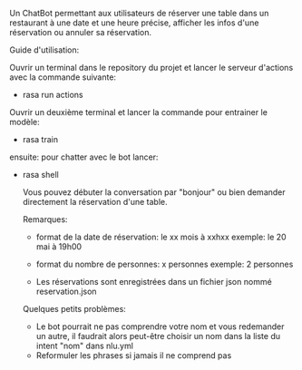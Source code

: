 Un ChatBot permettant aux utilisateurs de réserver une table dans un restaurant à une date et une heure précise, afficher les infos d'une réservation ou annuler sa réservation.

Guide d'utilisation:

Ouvrir un terminal dans le repository du projet et lancer le serveur d'actions avec la commande suivante:
- rasa run actions 

Ouvrir un deuxième terminal et lancer la commande pour entrainer le modèle:
- rasa train

ensuite:
  pour chatter avec le bot lancer:
- rasa shell

  Vous pouvez débuter la conversation par "bonjour" ou bien demander directement la réservation d'une table.

  Remarques:

  - format de la date de réservation: le xx mois à xxhxx
    exemple: le 20 mai à 19h00

  - format du nombre de personnes: x personnes
    exemple: 2 personnes

  - Les réservations sont enregistrées dans un fichier json nommé reservation.json

  Quelques petits problèmes:
  
  - Le bot pourrait ne pas comprendre votre nom et vous redemander un autre, il faudrait alors peut-être choisir un nom dans la liste du intent "nom" dans nlu.yml
  - Reformuler les phrases si jamais il ne comprend pas
